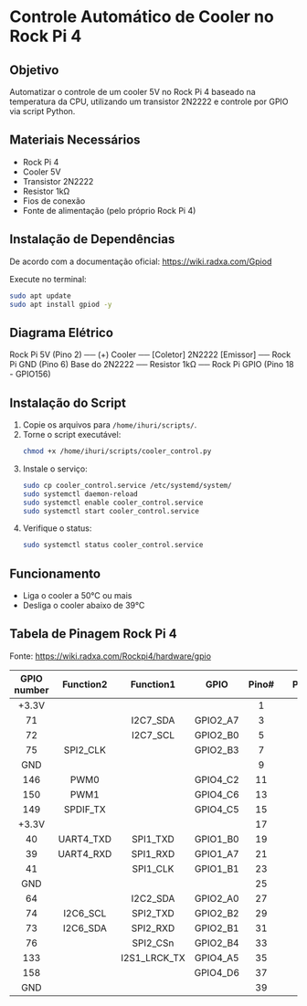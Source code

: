 
# Controle Automático de Cooler no Rock Pi 4

## Objetivo
Automatizar o controle de um cooler 5V no Rock Pi 4 baseado na temperatura da CPU, utilizando um transistor 2N2222 e controle por GPIO via script Python.

## Materiais Necessários
- Rock Pi 4
- Cooler 5V
- Transistor 2N2222
- Resistor 1kΩ
- Fios de conexão
- Fonte de alimentação (pelo próprio Rock Pi 4)

## Instalação de Dependências

De acordo com a documentação oficial: https://wiki.radxa.com/Gpiod

Execute no terminal:

```bash
sudo apt update
sudo apt install gpiod -y
```

## Diagrama Elétrico
Rock Pi 5V (Pino 2) ── (+) Cooler ── [Coletor] 2N2222 [Emissor] ── Rock Pi GND (Pino 6)
Base do 2N2222 ── Resistor 1kΩ ── Rock Pi GPIO (Pino 18 - GPIO156)

## Instalação do Script
1. Copie os arquivos para `/home/ihuri/scripts/`.
2. Torne o script executável:
   ```bash
   chmod +x /home/ihuri/scripts/cooler_control.py
   ```
3. Instale o serviço:
   ```bash
   sudo cp cooler_control.service /etc/systemd/system/
   sudo systemctl daemon-reload
   sudo systemctl enable cooler_control.service
   sudo systemctl start cooler_control.service
   ```
4. Verifique o status:
   ```bash
   sudo systemctl status cooler_control.service
   ```

## Funcionamento
- Liga o cooler a 50°C ou mais
- Desliga o cooler abaixo de 39°C


## Tabela de Pinagem Rock Pi 4
Fonte: https://wiki.radxa.com/Rockpi4/hardware/gpio

| GPIO number | Function2 | Function1 | GPIO    | Pino# |    | Pino# | GPIO    | Function1 | Function2 | GPIO number |
|:-----------:|:---------:|:---------:|:-------:|:-----:|:--:|:-----:|:-------:|:---------:|:---------:|:-----------:|
| +3.3V       |           |           |         | 1     |    | 2     |         |           | +5.0V     |             |
| 71          |           | I2C7_SDA  | GPIO2_A7| 3     |    | 4     |         |           | +5.0V     |             |
| 72          |           | I2C7_SCL  | GPIO2_B0| 5     |    | 6     |         |           | GND       |             |
| 75          | SPI2_CLK  |           | GPIO2_B3| 7     |    | 8     | GPIO4_C4| UART2_TXD |           | 148         |
| GND         |           |           |         | 9     |    | 10    | GPIO4_C3| UART2_RXD |           | 147         |
| 146         | PWM0      |           | GPIO4_C2| 11    |    | 12    | GPIO4_A3| I2S1_SCLK |           | 131         |
| 150         | PWM1      |           | GPIO4_C6| 13    |    | 14    |         |           | GND       |             |
| 149         | SPDIF_TX  |           | GPIO4_C5| 15    |    | 16    | GPIO4_D2|           |           | 154         |
| +3.3V       |           |           |         | 17    |    | 18    | GPIO4_D4|           |           | 156         |
| 40          | UART4_TXD | SPI1_TXD  | GPIO1_B0| 19    |    | 20    |         |           | GND       |             |
| 39          | UART4_RXD | SPI1_RXD  | GPIO1_A7| 21    |    | 22    | GPIO4_D5|           |           | 157         |
| 41          |           | SPI1_CLK  | GPIO1_B1| 23    |    | 24    | GPIO1_B2| SPI1_CSn  |           | 42          |
| GND         |           |           |         | 25    |    | 26    |         |           | ADC_IN0   |             |
| 64          |           | I2C2_SDA  | GPIO2_A0| 27    |    | 28    | GPIO2_A1| I2C2_CLK  |           | 65          |
| 74          | I2C6_SCL  | SPI2_TXD  | GPIO2_B2| 29    |    | 30    |         |           | GND       |             |
| 73          | I2C6_SDA  | SPI2_RXD  | GPIO2_B1| 31    |    | 32    | GPIO3_C0| SPDIF_TX  | UART3_CTSn| 112         |
| 76          |           | SPI2_CSn  | GPIO2_B4| 33    |    | 34    |         |           | GND       |             |
| 133         |           | I2S1_LRCK_TX|GPIO4_A5| 35    |    | 36    | GPIO4_A4| I2S1_LRCK_RX|         | 132         |
| 158         |           |           | GPIO4_D6| 37    |    | 38    | GPIO4_A6| I2S1_SDI  |           | 134         |
| GND         |           |           |         | 39    |    | 40    | GPIO4_A7| I2S1_SDO  |           | 135         |
